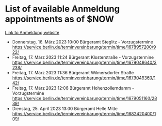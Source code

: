 # List of available Anmeldung appointments as of $NOW
[Link to Anmeldung website](https://service.berlin.de/terminvereinbarung/termin/tag.php?termin=1&anliegen[]=120686&dienstleisterlist=122210,122217,327316,122219,327312,122227,327314,122231,327346,122243,327348,122254,122252,329742,122260,329745,122262,329748,122271,327278,122273,327274,122277,327276,330436,122280,327294,122282,327290,122284,327292,122291,327270,122285,327266,122286,327264,122296,327268,150230,329760,122297,327286,122294,327284,122312,329763,122314,329775,122304,327330,122311,327334,122309,327332,317869,122281,327352,122279,329772,122283,122276,327324,122274,327326,122267,329766,122246,327318,122251,327320,122257,327322,122208,327298,122226,327300&herkunft=http%3A%2F%2Fservice.berlin.de%2Fdienstleistung%2F120686%2F)
- Donnerstag, 16. März 2023 10:00 Bürgeramt Steglitz - Vorzugstermine https://service.berlin.de/terminvereinbarung/termin/time/1678957200/922/
- Freitag, 17. März 2023 11:24 Bürgeramt Klosterstraße - Vorzugstermine https://service.berlin.de/terminvereinbarung/termin/time/1679048640/3238/
- Freitag, 17. März 2023 11:36 Bürgeramt Wilmersdorfer Straße https://service.berlin.de/terminvereinbarung/termin/time/1679049360/142/
- Freitag, 17. März 2023 12:06 Bürgeramt Hohenzollerndamm - Vorzugstermine https://service.berlin.de/terminvereinbarung/termin/time/1679051160/2839/
- Dienstag, 25. April 2023 13:00 Bürgeramt Helle Mitte https://service.berlin.de/terminvereinbarung/termin/time/1682420400/109/
